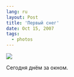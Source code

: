 ```yaml
---
lang: ru
layout: Post
title: 'Первый снег'
date: Oct 15, 2007
tags:
  - photos
---
```


![](http://wow.sapegin.me/012M1a1w300c/Sapegin-Artem-20D-2007-10-14-445-4526.jpg)

Сегодня днём за окном.
